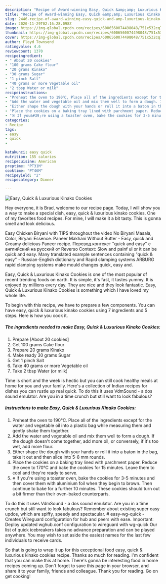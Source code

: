 ```yaml
---
description: "Recipe of Award-winning Easy, Quick &amp;amp; Luxurious Kinako Cookies"
title: "Recipe of Award-winning Easy, Quick &amp;amp; Luxurious Kinako Cookies"
slug: 2446-recipe-of-award-winning-easy-quick-and-amp-luxurious-kinako-cookies
date: 2020-11-29T02:16:28.098Z
image: https://img-global.cpcdn.com/recipes/6006560074498048/751x532cq70/easy-quick-luxurious-kinako-cookies-recipe-main-photo.jpg
thumbnail: https://img-global.cpcdn.com/recipes/6006560074498048/751x532cq70/easy-quick-luxurious-kinako-cookies-recipe-main-photo.jpg
cover: https://img-global.cpcdn.com/recipes/6006560074498048/751x532cq70/easy-quick-luxurious-kinako-cookies-recipe-main-photo.jpg
author: Floyd Townsend
ratingvalue: 4.6
reviewcount: 1370
recipeingredient:
- " About 20 cookies"
- "100 grams Cake flour"
- "20 grams Kinako"
- "30 grams Sugar"
- "1 pinch Salt"
- "40 grams or more Vegetable oil"
- "2 tbsp Water or milk"
recipeinstructions:
- "Preheat the oven to 190℃. Place all of the ingredients except for the water and vegetable oil into a plastic bag while measuring them and gently shake them together."
- "Add the water and vegetable oil and mix them well to form a dough. If the dough doesn&#39;t come together, add more oil, or conversely, if it&#39;s too wet, add more flour."
- "Either shape the dough with your hands or roll it into a baton in the bag, take it out and then slice into 5-8 mm rounds."
- "Place the cookies on a baking tray lined with parchment paper. Reduce the oven to 170℃ and bake the cookies for 15 minutes. Leave them to cool and they&#39;re ready to serve."
- "※ If you&#39;re using a toaster oven, bake the cookies for 3-5 minutes and then cover them with aluminium foil when they begin to brown. Then continue to bake for a further 10 minutes. These cookies should turn out a bit firmer than their oven-baked counterparts."
categories:
- Recipe
tags:
- easy
- quick
- 

katakunci: easy quick  
nutrition: 155 calories
recipecuisine: American
preptime: "PT31M"
cooktime: "PT46M"
recipeyield: "2"
recipecategory: Dinner

---
```



![Easy, Quick &amp; Luxurious Kinako Cookies](https://img-global.cpcdn.com/recipes/6006560074498048/751x532cq70/easy-quick-luxurious-kinako-cookies-recipe-main-photo.jpg)

Hey everyone, it is Brad, welcome to our recipe page. Today, I will show you a way to make a special dish, easy, quick &amp; luxurious kinako cookies. One of my favorites food recipes. For mine, I will make it a bit tasty. This is gonna smell and look delicious.

Easy Chicken Biryani with TIPS throughout the video No Biryani Masala, Color, Biryani Essence. Paneer Makhani Without Butter - Easy, quick and Creamy delicious Paneer recipe. Перевод контекст &#34;quick and easy&#34; c английский на русский от Reverso Context: Slow and painf ul or it can be quick and easy. Many translated example sentences containing &#34;quick &amp; easy&#34; - Russian-English dictionary and Rapid clamping systems ARBURG rapid clamping systems make mould changes quick, easy and.

Easy, Quick &amp; Luxurious Kinako Cookies is one of the most popular of recent trending foods on earth. It is simple, it's fast, it tastes yummy. It is enjoyed by millions every day. They are nice and they look fantastic. Easy, Quick &amp; Luxurious Kinako Cookies is something which I have loved my whole life.


To begin with this recipe, we have to prepare a few components. You can have easy, quick &amp; luxurious kinako cookies using 7 ingredients and 5 steps. Here is how you cook it.

<!--inarticleads1-->

##### The ingredients needed to make Easy, Quick &amp; Luxurious Kinako Cookies:

1. Prepare  [About 20 cookies]
1. Get 100 grams Cake flour
1. Prepare 20 grams Kinako
1. Make ready 30 grams Sugar
1. Get 1 pinch Salt
1. Take 40 grams or more Vegetable oil
1. Take 2 tbsp Water (or milk)


Time is short and the week is hectic but you can still cook healthy meals at home for you and your family. Here&#39;s a collection of Indian recipes for dishes you can rustle up real quick. To do this it uses VdmSound - a dos sound emulator. Are you in a time crunch but still want to look fabulous? 

<!--inarticleads2-->

##### Instructions to make Easy, Quick &amp; Luxurious Kinako Cookies:

1. Preheat the oven to 190℃. Place all of the ingredients except for the water and vegetable oil into a plastic bag while measuring them and gently shake them together.
1. Add the water and vegetable oil and mix them well to form a dough. If the dough doesn&#39;t come together, add more oil, or conversely, if it&#39;s too wet, add more flour.
1. Either shape the dough with your hands or roll it into a baton in the bag, take it out and then slice into 5-8 mm rounds.
1. Place the cookies on a baking tray lined with parchment paper. Reduce the oven to 170℃ and bake the cookies for 15 minutes. Leave them to cool and they&#39;re ready to serve.
1. ※ If you&#39;re using a toaster oven, bake the cookies for 3-5 minutes and then cover them with aluminium foil when they begin to brown. Then continue to bake for a further 10 minutes. These cookies should turn out a bit firmer than their oven-baked counterparts.


To do this it uses VdmSound - a dos sound emulator. Are you in a time crunch but still want to look fabulous? Remember about existing super easy updos, which are spiffy, speedy and spectacular. # easy-wg-quick - Creates Wireguard configuration for hub and peers with ease. Important: Deploy updated wghub.conf configuration to wireguard with wg-quick Our list of quick icebreakers takes no advance preparation and can be played anywhere. You may wish to set aside the easiest names for the last few individuals to receive cards. 

So that is going to wrap it up for this exceptional food easy, quick &amp; luxurious kinako cookies recipe. Thanks so much for reading. I'm confident that you can make this at home. There's gonna be interesting food in home recipes coming up. Don't forget to save this page in your browser, and share it to your family, friends and colleague. Thank you for reading. Go on get cooking!
